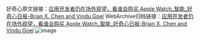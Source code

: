 好奇心原文链接：[应用开发者仍在场外观望，看谁会购买 Apple Watch_智能_好奇心日报-Brian X. Chen and Vindu Goel](https://www.qdaily.com/articles/12398.html)
WebArchive归档链接：[应用开发者仍在场外观望，看谁会购买 Apple Watch_智能_好奇心日报-Brian X. Chen and Vindu Goel](http://web.archive.org/web/20190623172646/https://www.qdaily.com/articles/12398.html)
![image](http://ww3.sinaimg.cn/large/007d5XDply1g3x0vymrvnj30u0597npd)